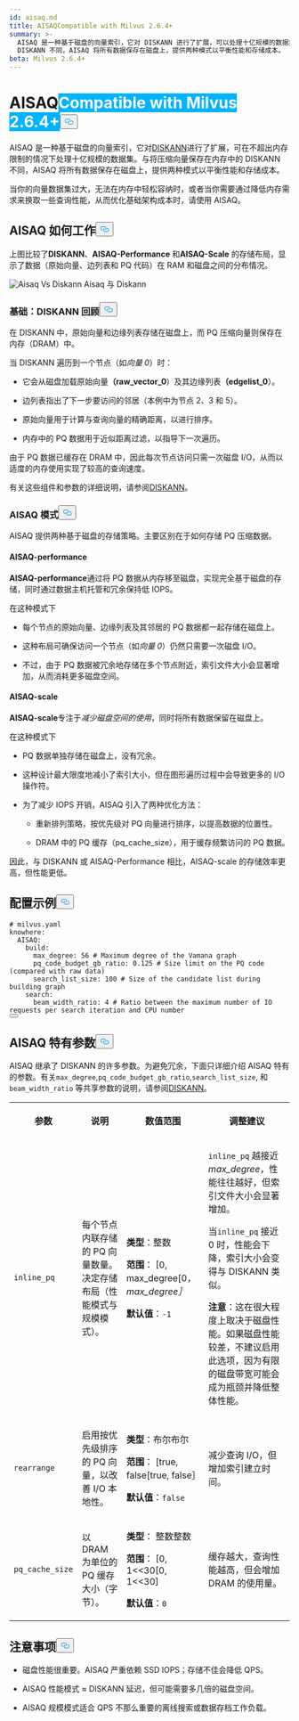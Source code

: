 ```yaml
---
id: aisaq.md
title: AISAQCompatible with Milvus 2.6.4+
summary: >-
  AISAQ 是一种基于磁盘的向量索引，它对 DISKANN 进行了扩展，可以处理十亿规模的数据集，而不会超出内存限制。与将压缩向量保存在内存中的
  DISKANN 不同，AISAQ 将所有数据保存在磁盘上，提供两种模式以平衡性能和存储成本。
beta: Milvus 2.6.4+
---
```

<h1 id="AISAQ" class="common-anchor-header">AISAQ<span class="beta-tag" style="background-color:rgb(0, 179, 255);color:white" translate="no">Compatible with Milvus 2.6.4+</span><button data-href="#AISAQ" class="anchor-icon" translate="no">
      <svg translate="no"
        aria-hidden="true"
        focusable="false"
        height="20"
        version="1.1"
        viewBox="0 0 16 16"
        width="16"
      >
        <path
          fill="#0092E4"
          fill-rule="evenodd"
          d="M4 9h1v1H4c-1.5 0-3-1.69-3-3.5S2.55 3 4 3h4c1.45 0 3 1.69 3 3.5 0 1.41-.91 2.72-2 3.25V8.59c.58-.45 1-1.27 1-2.09C10 5.22 8.98 4 8 4H4c-.98 0-2 1.22-2 2.5S3 9 4 9zm9-3h-1v1h1c1 0 2 1.22 2 2.5S13.98 12 13 12H9c-.98 0-2-1.22-2-2.5 0-.83.42-1.64 1-2.09V6.25c-1.09.53-2 1.84-2 3.25C6 11.31 7.55 13 9 13h4c1.45 0 3-1.69 3-3.5S14.5 6 13 6z"
        ></path>
      </svg>
    </button></h1><p>AISAQ 是一种基于磁盘的向量索引，它对<a href="/docs/zh/diskann.md">DISKANN</a>进行了扩展，可在不超出内存限制的情况下处理十亿规模的数据集。与将压缩向量保存在内存中的 DISKANN 不同，AISAQ 将所有数据保存在磁盘上，提供两种模式以平衡性能和存储成本。</p>
<p>当你的向量数据集过大，无法在内存中轻松容纳时，或者当你需要通过降低内存需求来换取一些查询性能，从而优化基础架构成本时，请使用 AISAQ。</p>
<h2 id="How-AISAQ-works" class="common-anchor-header">AISAQ 如何工作<button data-href="#How-AISAQ-works" class="anchor-icon" translate="no">
      <svg translate="no"
        aria-hidden="true"
        focusable="false"
        height="20"
        version="1.1"
        viewBox="0 0 16 16"
        width="16"
      >
        <path
          fill="#0092E4"
          fill-rule="evenodd"
          d="M4 9h1v1H4c-1.5 0-3-1.69-3-3.5S2.55 3 4 3h4c1.45 0 3 1.69 3 3.5 0 1.41-.91 2.72-2 3.25V8.59c.58-.45 1-1.27 1-2.09C10 5.22 8.98 4 8 4H4c-.98 0-2 1.22-2 2.5S3 9 4 9zm9-3h-1v1h1c1 0 2 1.22 2 2.5S13.98 12 13 12H9c-.98 0-2-1.22-2-2.5 0-.83.42-1.64 1-2.09V6.25c-1.09.53-2 1.84-2 3.25C6 11.31 7.55 13 9 13h4c1.45 0 3-1.69 3-3.5S14.5 6 13 6z"
        ></path>
      </svg>
    </button></h2><p>上图比较了<strong>DISKANN</strong>、<strong>AISAQ-Performance</strong> 和<strong>AISAQ-Scale</strong> 的存储布局，显示了数据（原始向量、边列表和 PQ 代码）在 RAM 和磁盘之间的分布情况。</p>
<p>
  
   <span class="img-wrapper"> <img translate="no" src="/docs/v2.6.x/assets/aisaq-vs-diskann.png" alt="Aisaq Vs Diskann" class="doc-image" id="aisaq-vs-diskann" />
   </span> <span class="img-wrapper"> <span>Aisaq 与 Diskann</span> </span></p>
<h3 id="Foundation-DISKANN-recap" class="common-anchor-header">基础：DISKANN 回顾<button data-href="#Foundation-DISKANN-recap" class="anchor-icon" translate="no">
      <svg translate="no"
        aria-hidden="true"
        focusable="false"
        height="20"
        version="1.1"
        viewBox="0 0 16 16"
        width="16"
      >
        <path
          fill="#0092E4"
          fill-rule="evenodd"
          d="M4 9h1v1H4c-1.5 0-3-1.69-3-3.5S2.55 3 4 3h4c1.45 0 3 1.69 3 3.5 0 1.41-.91 2.72-2 3.25V8.59c.58-.45 1-1.27 1-2.09C10 5.22 8.98 4 8 4H4c-.98 0-2 1.22-2 2.5S3 9 4 9zm9-3h-1v1h1c1 0 2 1.22 2 2.5S13.98 12 13 12H9c-.98 0-2-1.22-2-2.5 0-.83.42-1.64 1-2.09V6.25c-1.09.53-2 1.84-2 3.25C6 11.31 7.55 13 9 13h4c1.45 0 3-1.69 3-3.5S14.5 6 13 6z"
        ></path>
      </svg>
    </button></h3><p>在 DISKANN 中，原始向量和边缘列表存储在磁盘上，而 PQ 压缩向量则保存在内存（DRAM）中。</p>
<p>当 DISKANN 遍历到一个节点（如<em>向量 0</em>）时：</p>
<ul>
<li><p>它会从磁盘加载原始向量<strong>（raw_vector_0</strong>）及其边缘列表<strong>（edgelist_0</strong>）。</p></li>
<li><p>边列表指出了下一步要访问的邻居（本例中为节点 2、3 和 5）。</p></li>
<li><p>原始向量用于计算与查询向量的精确距离，以进行排序。</p></li>
<li><p>内存中的 PQ 数据用于近似距离过滤，以指导下一次遍历。</p></li>
</ul>
<p>由于 PQ 数据已缓存在 DRAM 中，因此每次节点访问只需一次磁盘 I/O，从而以适度的内存使用实现了较高的查询速度。</p>
<p>有关这些组件和参数的详细说明，请参阅<a href="/docs/zh/diskann.md">DISKANN</a>。</p>
<h3 id="AISAQ-modes" class="common-anchor-header">AISAQ 模式<button data-href="#AISAQ-modes" class="anchor-icon" translate="no">
      <svg translate="no"
        aria-hidden="true"
        focusable="false"
        height="20"
        version="1.1"
        viewBox="0 0 16 16"
        width="16"
      >
        <path
          fill="#0092E4"
          fill-rule="evenodd"
          d="M4 9h1v1H4c-1.5 0-3-1.69-3-3.5S2.55 3 4 3h4c1.45 0 3 1.69 3 3.5 0 1.41-.91 2.72-2 3.25V8.59c.58-.45 1-1.27 1-2.09C10 5.22 8.98 4 8 4H4c-.98 0-2 1.22-2 2.5S3 9 4 9zm9-3h-1v1h1c1 0 2 1.22 2 2.5S13.98 12 13 12H9c-.98 0-2-1.22-2-2.5 0-.83.42-1.64 1-2.09V6.25c-1.09.53-2 1.84-2 3.25C6 11.31 7.55 13 9 13h4c1.45 0 3-1.69 3-3.5S14.5 6 13 6z"
        ></path>
      </svg>
    </button></h3><p>AISAQ 提供两种基于磁盘的存储策略。主要区别在于如何存储 PQ 压缩数据。</p>
<h4 id="AISAQ-performance" class="common-anchor-header">AISAQ-performance</h4><p><strong>AISAQ-performance</strong>通过将 PQ 数据从内存移至磁盘，实现完全基于磁盘的存储，同时通过数据主机托管和冗余保持低 IOPS。</p>
<p>在这种模式下</p>
<ul>
<li><p>每个节点的原始向量、边缘列表及其邻居的 PQ 数据都一起存储在磁盘上。</p></li>
<li><p>这种布局可确保访问一个节点（如<em>向量 0</em>）仍然只需要一次磁盘 I/O。</p></li>
<li><p>不过，由于 PQ 数据被冗余地存储在多个节点附近，索引文件大小会显著增加，从而消耗更多磁盘空间。</p></li>
</ul>
<h4 id="AISAQ-scale" class="common-anchor-header">AISAQ-scale</h4><p><strong>AISAQ-scale</strong>专注于<em>减少磁盘空间的使用</em>，同时将所有数据保留在磁盘上。</p>
<p>在这种模式下</p>
<ul>
<li><p>PQ 数据单独存储在磁盘上，没有冗余。</p></li>
<li><p>这种设计最大限度地减小了索引大小，但在图形遍历过程中会导致更多的 I/O 操作符。</p></li>
<li><p>为了减少 IOPS 开销，AISAQ 引入了两种优化方法：</p>
<ul>
<li><p>重新排列策略，按优先级对 PQ 向量进行排序，以提高数据的位置性。</p></li>
<li><p>DRAM 中的 PQ 缓存（pq_cache_size），用于缓存频繁访问的 PQ 数据。</p></li>
</ul></li>
</ul>
<p>因此，与 DISKANN 或 AISAQ-Performance 相比，AISAQ-scale 的存储效率更高，但性能更低。</p>
<h2 id="Example-configuration" class="common-anchor-header">配置示例<button data-href="#Example-configuration" class="anchor-icon" translate="no">
      <svg translate="no"
        aria-hidden="true"
        focusable="false"
        height="20"
        version="1.1"
        viewBox="0 0 16 16"
        width="16"
      >
        <path
          fill="#0092E4"
          fill-rule="evenodd"
          d="M4 9h1v1H4c-1.5 0-3-1.69-3-3.5S2.55 3 4 3h4c1.45 0 3 1.69 3 3.5 0 1.41-.91 2.72-2 3.25V8.59c.58-.45 1-1.27 1-2.09C10 5.22 8.98 4 8 4H4c-.98 0-2 1.22-2 2.5S3 9 4 9zm9-3h-1v1h1c1 0 2 1.22 2 2.5S13.98 12 13 12H9c-.98 0-2-1.22-2-2.5 0-.83.42-1.64 1-2.09V6.25c-1.09.53-2 1.84-2 3.25C6 11.31 7.55 13 9 13h4c1.45 0 3-1.69 3-3.5S14.5 6 13 6z"
        ></path>
      </svg>
    </button></h2><pre><code translate="no" class="language-yaml"><span class="hljs-comment"># milvus.yaml</span>
<span class="hljs-attr">knowhere:</span>
  <span class="hljs-attr">AISAQ:</span>
    <span class="hljs-attr">build:</span>
      <span class="hljs-attr">max_degree:</span> <span class="hljs-number">56</span> <span class="hljs-comment"># Maximum degree of the Vamana graph</span>
      <span class="hljs-attr">pq_code_budget_gb_ratio:</span> <span class="hljs-number">0.125</span> <span class="hljs-comment"># Size limit on the PQ code (compared with raw data)</span>
      <span class="hljs-attr">search_list_size:</span> <span class="hljs-number">100</span> <span class="hljs-comment"># Size of the candidate list during building graph</span>
    <span class="hljs-attr">search:</span>
      <span class="hljs-attr">beam_width_ratio:</span> <span class="hljs-number">4</span> <span class="hljs-comment"># Ratio between the maximum number of IO requests per search iteration and CPU number</span>
<button class="copy-code-btn"></button></code></pre>
<h2 id="AISAQ-specific-parameters" class="common-anchor-header">AISAQ 特有参数<button data-href="#AISAQ-specific-parameters" class="anchor-icon" translate="no">
      <svg translate="no"
        aria-hidden="true"
        focusable="false"
        height="20"
        version="1.1"
        viewBox="0 0 16 16"
        width="16"
      >
        <path
          fill="#0092E4"
          fill-rule="evenodd"
          d="M4 9h1v1H4c-1.5 0-3-1.69-3-3.5S2.55 3 4 3h4c1.45 0 3 1.69 3 3.5 0 1.41-.91 2.72-2 3.25V8.59c.58-.45 1-1.27 1-2.09C10 5.22 8.98 4 8 4H4c-.98 0-2 1.22-2 2.5S3 9 4 9zm9-3h-1v1h1c1 0 2 1.22 2 2.5S13.98 12 13 12H9c-.98 0-2-1.22-2-2.5 0-.83.42-1.64 1-2.09V6.25c-1.09.53-2 1.84-2 3.25C6 11.31 7.55 13 9 13h4c1.45 0 3-1.69 3-3.5S14.5 6 13 6z"
        ></path>
      </svg>
    </button></h2><p>AISAQ 继承了 DISKANN 的许多参数。为避免冗余，下面只详细介绍 AISAQ 特有的参数。有关<code translate="no">max_degree</code>,<code translate="no">pq_code_budget_gb_ratio</code>,<code translate="no">search_list_size</code>, 和<code translate="no">beam_width_ratio</code> 等共享参数的说明，请参阅<a href="/docs/zh/diskann.md#DISKANN-params">DISKANN</a>。</p>
<table>
   <tr>
     <th><p>参数</p></th>
     <th><p>说明</p></th>
     <th><p>数值范围</p></th>
     <th><p>调整建议</p></th>
   </tr>
   <tr>
     <td><p><code translate="no">inline_pq</code></p></td>
     <td><p>每个节点内联存储的 PQ 向量数量。决定存储布局（性能模式与规模模式）。</p></td>
     <td><p><strong>类型</strong>：整数</p><p><strong>范围</strong>： [0, max_degree[0，<em>max_degree］</em></p><p><strong>默认值</strong>：<code translate="no">-1</code></p></td>
     <td><p><code translate="no">inline_pq</code> 越接近<em>max_degree</em>，性能往往越好，但索引文件大小会显著增加。</p><p>当<code translate="no">inline_pq</code> 接近 0 时，性能会下降，索引大小会变得与 DISKANN 类似。</p><p><strong>注意</strong>：这在很大程度上取决于磁盘性能。如果磁盘性能较差，不建议启用此选项，因为有限的磁盘带宽可能会成为瓶颈并降低整体性能。</p></td>
   </tr>
   <tr>
     <td><p><code translate="no">rearrange</code></p></td>
     <td><p>启用按优先级排序的 PQ 向量，以改善 I/O 本地性。</p></td>
     <td><p><strong>类型</strong>：布尔布尔</p><p><strong>范围</strong>： [true, false[true, false］</p><p><strong>默认值</strong>：<code translate="no">false</code></p></td>
     <td><p>减少查询 I/O，但增加索引建立时间。</p></td>
   </tr>
   <tr>
     <td><p><code translate="no">pq_cache_size</code></p></td>
     <td><p>以 DRAM 为单位的 PQ 缓存大小（字节）。</p></td>
     <td><p><strong>类型</strong>： 整数整数</p><p><strong>范围</strong>： [0, 1&lt;&lt;30[0, 1&lt;&lt;30]</p><p><strong>默认值</strong>：<code translate="no">0</code></p></td>
     <td><p>缓存越大，查询性能越高，但会增加 DRAM 的使用量。</p></td>
   </tr>
</table>
<h2 id="Considerations" class="common-anchor-header">注意事项<button data-href="#Considerations" class="anchor-icon" translate="no">
      <svg translate="no"
        aria-hidden="true"
        focusable="false"
        height="20"
        version="1.1"
        viewBox="0 0 16 16"
        width="16"
      >
        <path
          fill="#0092E4"
          fill-rule="evenodd"
          d="M4 9h1v1H4c-1.5 0-3-1.69-3-3.5S2.55 3 4 3h4c1.45 0 3 1.69 3 3.5 0 1.41-.91 2.72-2 3.25V8.59c.58-.45 1-1.27 1-2.09C10 5.22 8.98 4 8 4H4c-.98 0-2 1.22-2 2.5S3 9 4 9zm9-3h-1v1h1c1 0 2 1.22 2 2.5S13.98 12 13 12H9c-.98 0-2-1.22-2-2.5 0-.83.42-1.64 1-2.09V6.25c-1.09.53-2 1.84-2 3.25C6 11.31 7.55 13 9 13h4c1.45 0 3-1.69 3-3.5S14.5 6 13 6z"
        ></path>
      </svg>
    </button></h2><ul>
<li><p>磁盘性能很重要。AISAQ 严重依赖 SSD IOPS；存储不佳会降低 QPS。</p></li>
<li><p>AISAQ 性能模式 ≈ DISKANN 延迟，但可能需要多几倍的磁盘空间。</p></li>
<li><p>AISAQ 规模模式适合 QPS 不那么重要的离线搜索或数据存档工作负载。</p></li>
</ul>
